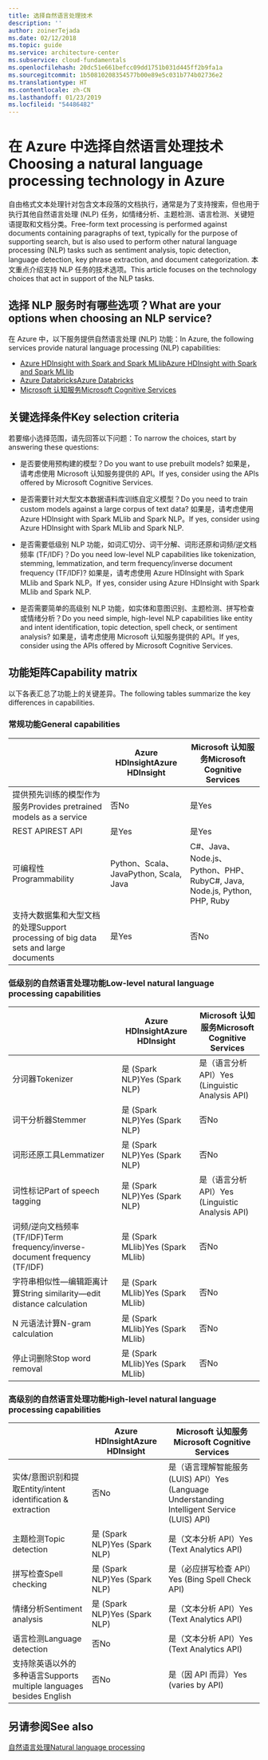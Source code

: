 ```yaml
---
title: 选择自然语言处理技术
description: ''
author: zoinerTejada
ms.date: 02/12/2018
ms.topic: guide
ms.service: architecture-center
ms.subservice: cloud-fundamentals
ms.openlocfilehash: 20dc51e661befcc09dd1751b031d445ff2b9fa1a
ms.sourcegitcommit: 1b50810208354577b00e89e5c031b774b02736e2
ms.translationtype: HT
ms.contentlocale: zh-CN
ms.lasthandoff: 01/23/2019
ms.locfileid: "54486482"
---
```

# <a name="choosing-a-natural-language-processing-technology-in-azure"></a><span data-ttu-id="276cb-102">在 Azure 中选择自然语言处理技术</span><span class="sxs-lookup"><span data-stu-id="276cb-102">Choosing a natural language processing technology in Azure</span></span>

<span data-ttu-id="276cb-103">自由格式文本处理针对包含文本段落的文档执行，通常是为了支持搜索，但也用于执行其他自然语言处理 (NLP) 任务，如情绪分析、主题检测、语言检测、关键短语提取和文档分类。</span><span class="sxs-lookup"><span data-stu-id="276cb-103">Free-form text processing is performed against documents containing paragraphs of text, typically for the purpose of supporting search, but is also used to perform other natural language processing (NLP) tasks such as sentiment analysis, topic detection, language detection, key phrase extraction, and document categorization.</span></span> <span data-ttu-id="276cb-104">本文重点介绍支持 NLP 任务的技术选项。</span><span class="sxs-lookup"><span data-stu-id="276cb-104">This article focuses on the technology choices that act in support of the NLP tasks.</span></span>

<!-- markdownlint-disable MD026 -->

## <a name="what-are-your-options-when-choosing-an-nlp-service"></a><span data-ttu-id="276cb-105">选择 NLP 服务时有哪些选项？</span><span class="sxs-lookup"><span data-stu-id="276cb-105">What are your options when choosing an NLP service?</span></span>

<!-- markdownlint-enable MD026 -->

<span data-ttu-id="276cb-106">在 Azure 中，以下服务提供自然语言处理 (NLP) 功能：</span><span class="sxs-lookup"><span data-stu-id="276cb-106">In Azure, the following services provide natural language processing (NLP) capabilities:</span></span>

- [<span data-ttu-id="276cb-107">Azure HDInsight with Spark and Spark MLlib</span><span class="sxs-lookup"><span data-stu-id="276cb-107">Azure HDInsight with Spark and Spark MLlib</span></span>](/azure/hdinsight/spark/apache-spark-overview)
- [<span data-ttu-id="276cb-108">Azure Databricks</span><span class="sxs-lookup"><span data-stu-id="276cb-108">Azure Databricks</span></span>](/azure/azure-databricks/what-is-azure-databricks)
- [<span data-ttu-id="276cb-109">Microsoft 认知服务</span><span class="sxs-lookup"><span data-stu-id="276cb-109">Microsoft Cognitive Services</span></span>](/azure/cognitive-services/welcome)

## <a name="key-selection-criteria"></a><span data-ttu-id="276cb-110">关键选择条件</span><span class="sxs-lookup"><span data-stu-id="276cb-110">Key selection criteria</span></span>

<span data-ttu-id="276cb-111">若要缩小选择范围，请先回答以下问题：</span><span class="sxs-lookup"><span data-stu-id="276cb-111">To narrow the choices, start by answering these questions:</span></span>

- <span data-ttu-id="276cb-112">是否要使用预构建的模型？</span><span class="sxs-lookup"><span data-stu-id="276cb-112">Do you want to use prebuilt models?</span></span> <span data-ttu-id="276cb-113">如果是，请考虑使用 Microsoft 认知服务提供的 API。</span><span class="sxs-lookup"><span data-stu-id="276cb-113">If yes, consider using the APIs offered by Microsoft Cognitive Services.</span></span>

- <span data-ttu-id="276cb-114">是否需要针对大型文本数据语料库训练自定义模型？</span><span class="sxs-lookup"><span data-stu-id="276cb-114">Do you need to train custom models against a large corpus of text data?</span></span> <span data-ttu-id="276cb-115">如果是，请考虑使用 Azure HDInsight with Spark MLlib and Spark NLP。</span><span class="sxs-lookup"><span data-stu-id="276cb-115">If yes, consider using Azure HDInsight with Spark MLlib and Spark NLP.</span></span>

- <span data-ttu-id="276cb-116">是否需要低级别 NLP 功能，如词汇切分、词干分解、词形还原和词频/逆文档频率 (TF/IDF)？</span><span class="sxs-lookup"><span data-stu-id="276cb-116">Do you need low-level NLP capabilities like tokenization, stemming, lemmatization, and term frequency/inverse document frequency (TF/IDF)?</span></span> <span data-ttu-id="276cb-117">如果是，请考虑使用 Azure HDInsight with Spark MLlib and Spark NLP。</span><span class="sxs-lookup"><span data-stu-id="276cb-117">If yes, consider using Azure HDInsight with Spark MLlib and Spark NLP.</span></span>

- <span data-ttu-id="276cb-118">是否需要简单的高级别 NLP 功能，如实体和意图识别、主题检测、拼写检查或情绪分析？</span><span class="sxs-lookup"><span data-stu-id="276cb-118">Do you need simple, high-level NLP capabilities like entity and intent identification, topic detection, spell check, or sentiment analysis?</span></span> <span data-ttu-id="276cb-119">如果是，请考虑使用 Microsoft 认知服务提供的 API。</span><span class="sxs-lookup"><span data-stu-id="276cb-119">If yes, consider using the APIs offered by Microsoft Cognitive Services.</span></span>

## <a name="capability-matrix"></a><span data-ttu-id="276cb-120">功能矩阵</span><span class="sxs-lookup"><span data-stu-id="276cb-120">Capability matrix</span></span>

<span data-ttu-id="276cb-121">以下各表汇总了功能上的关键差异。</span><span class="sxs-lookup"><span data-stu-id="276cb-121">The following tables summarize the key differences in capabilities.</span></span>

### <a name="general-capabilities"></a><span data-ttu-id="276cb-122">常规功能</span><span class="sxs-lookup"><span data-stu-id="276cb-122">General capabilities</span></span>

| | <span data-ttu-id="276cb-123">Azure HDInsight</span><span class="sxs-lookup"><span data-stu-id="276cb-123">Azure HDInsight</span></span> | <span data-ttu-id="276cb-124">Microsoft 认知服务</span><span class="sxs-lookup"><span data-stu-id="276cb-124">Microsoft Cognitive Services</span></span> |
| --- | --- | --- |
| <span data-ttu-id="276cb-125">提供预先训练的模型作为服务</span><span class="sxs-lookup"><span data-stu-id="276cb-125">Provides pretrained models as a service</span></span> | <span data-ttu-id="276cb-126">否</span><span class="sxs-lookup"><span data-stu-id="276cb-126">No</span></span> | <span data-ttu-id="276cb-127">是</span><span class="sxs-lookup"><span data-stu-id="276cb-127">Yes</span></span> |
| <span data-ttu-id="276cb-128">REST API</span><span class="sxs-lookup"><span data-stu-id="276cb-128">REST API</span></span> | <span data-ttu-id="276cb-129">是</span><span class="sxs-lookup"><span data-stu-id="276cb-129">Yes</span></span> | <span data-ttu-id="276cb-130">是</span><span class="sxs-lookup"><span data-stu-id="276cb-130">Yes</span></span> |
| <span data-ttu-id="276cb-131">可编程性</span><span class="sxs-lookup"><span data-stu-id="276cb-131">Programmability</span></span> | <span data-ttu-id="276cb-132">Python、Scala、Java</span><span class="sxs-lookup"><span data-stu-id="276cb-132">Python, Scala, Java</span></span> | <span data-ttu-id="276cb-133">C#、Java、Node.js、Python、PHP、Ruby</span><span class="sxs-lookup"><span data-stu-id="276cb-133">C#, Java, Node.js, Python, PHP, Ruby</span></span> |
| <span data-ttu-id="276cb-134">支持大数据集和大型文档的处理</span><span class="sxs-lookup"><span data-stu-id="276cb-134">Support processing of big data sets and large documents</span></span> | <span data-ttu-id="276cb-135">是</span><span class="sxs-lookup"><span data-stu-id="276cb-135">Yes</span></span> | <span data-ttu-id="276cb-136">否</span><span class="sxs-lookup"><span data-stu-id="276cb-136">No</span></span> |

### <a name="low-level-natural-language-processing-capabilities"></a><span data-ttu-id="276cb-137">低级别的自然语言处理功能</span><span class="sxs-lookup"><span data-stu-id="276cb-137">Low-level natural language processing capabilities</span></span>

| | <span data-ttu-id="276cb-138">Azure HDInsight</span><span class="sxs-lookup"><span data-stu-id="276cb-138">Azure HDInsight</span></span> | <span data-ttu-id="276cb-139">Microsoft 认知服务</span><span class="sxs-lookup"><span data-stu-id="276cb-139">Microsoft Cognitive Services</span></span> |  
| --- | --- | --- |
| <span data-ttu-id="276cb-140">分词器</span><span class="sxs-lookup"><span data-stu-id="276cb-140">Tokenizer</span></span> | <span data-ttu-id="276cb-141">是 (Spark NLP)</span><span class="sxs-lookup"><span data-stu-id="276cb-141">Yes (Spark NLP)</span></span> | <span data-ttu-id="276cb-142">是（语言分析 API）</span><span class="sxs-lookup"><span data-stu-id="276cb-142">Yes (Linguistic Analysis API)</span></span> |
| <span data-ttu-id="276cb-143">词干分析器</span><span class="sxs-lookup"><span data-stu-id="276cb-143">Stemmer</span></span> | <span data-ttu-id="276cb-144">是 (Spark NLP)</span><span class="sxs-lookup"><span data-stu-id="276cb-144">Yes (Spark NLP)</span></span> | <span data-ttu-id="276cb-145">否</span><span class="sxs-lookup"><span data-stu-id="276cb-145">No</span></span> |
| <span data-ttu-id="276cb-146">词形还原工具</span><span class="sxs-lookup"><span data-stu-id="276cb-146">Lemmatizer</span></span> | <span data-ttu-id="276cb-147">是 (Spark NLP)</span><span class="sxs-lookup"><span data-stu-id="276cb-147">Yes (Spark NLP)</span></span> | <span data-ttu-id="276cb-148">否</span><span class="sxs-lookup"><span data-stu-id="276cb-148">No</span></span> |
| <span data-ttu-id="276cb-149">词性标记</span><span class="sxs-lookup"><span data-stu-id="276cb-149">Part of speech tagging</span></span> | <span data-ttu-id="276cb-150">是 (Spark NLP)</span><span class="sxs-lookup"><span data-stu-id="276cb-150">Yes (Spark NLP)</span></span> | <span data-ttu-id="276cb-151">是（语言分析 API）</span><span class="sxs-lookup"><span data-stu-id="276cb-151">Yes (Linguistic Analysis API)</span></span> |
| <span data-ttu-id="276cb-152">词频/逆向文档频率 (TF/IDF)</span><span class="sxs-lookup"><span data-stu-id="276cb-152">Term frequency/inverse-document frequency (TF/IDF)</span></span> | <span data-ttu-id="276cb-153">是 (Spark MLlib)</span><span class="sxs-lookup"><span data-stu-id="276cb-153">Yes (Spark MLlib)</span></span> | <span data-ttu-id="276cb-154">否</span><span class="sxs-lookup"><span data-stu-id="276cb-154">No</span></span> |
| <span data-ttu-id="276cb-155">字符串相似性&mdash;编辑距离计算</span><span class="sxs-lookup"><span data-stu-id="276cb-155">String similarity&mdash;edit distance calculation</span></span> | <span data-ttu-id="276cb-156">是 (Spark MLlib)</span><span class="sxs-lookup"><span data-stu-id="276cb-156">Yes (Spark MLlib)</span></span> | <span data-ttu-id="276cb-157">否</span><span class="sxs-lookup"><span data-stu-id="276cb-157">No</span></span> |
| <span data-ttu-id="276cb-158">N 元语法计算</span><span class="sxs-lookup"><span data-stu-id="276cb-158">N-gram calculation</span></span> | <span data-ttu-id="276cb-159">是 (Spark MLlib)</span><span class="sxs-lookup"><span data-stu-id="276cb-159">Yes (Spark MLlib)</span></span> | <span data-ttu-id="276cb-160">否</span><span class="sxs-lookup"><span data-stu-id="276cb-160">No</span></span> |
| <span data-ttu-id="276cb-161">停止词删除</span><span class="sxs-lookup"><span data-stu-id="276cb-161">Stop word removal</span></span> | <span data-ttu-id="276cb-162">是 (Spark MLlib)</span><span class="sxs-lookup"><span data-stu-id="276cb-162">Yes (Spark MLlib)</span></span> | <span data-ttu-id="276cb-163">否</span><span class="sxs-lookup"><span data-stu-id="276cb-163">No</span></span> |

### <a name="high-level-natural-language-processing-capabilities"></a><span data-ttu-id="276cb-164">高级别的自然语言处理功能</span><span class="sxs-lookup"><span data-stu-id="276cb-164">High-level natural language processing capabilities</span></span>

| | <span data-ttu-id="276cb-165">Azure HDInsight</span><span class="sxs-lookup"><span data-stu-id="276cb-165">Azure HDInsight</span></span> | <span data-ttu-id="276cb-166">Microsoft 认知服务</span><span class="sxs-lookup"><span data-stu-id="276cb-166">Microsoft Cognitive Services</span></span> |
| --- | --- | --- |
| <span data-ttu-id="276cb-167">实体/意图识别和提取</span><span class="sxs-lookup"><span data-stu-id="276cb-167">Entity/intent identification & extraction</span></span> | <span data-ttu-id="276cb-168">否</span><span class="sxs-lookup"><span data-stu-id="276cb-168">No</span></span> | <span data-ttu-id="276cb-169">是（语言理解智能服务 (LUIS) API）</span><span class="sxs-lookup"><span data-stu-id="276cb-169">Yes (Language Understanding Intelligent Service (LUIS) API)</span></span> |
| <span data-ttu-id="276cb-170">主题检测</span><span class="sxs-lookup"><span data-stu-id="276cb-170">Topic detection</span></span> | <span data-ttu-id="276cb-171">是 (Spark NLP)</span><span class="sxs-lookup"><span data-stu-id="276cb-171">Yes (Spark NLP)</span></span> | <span data-ttu-id="276cb-172">是（文本分析 API）</span><span class="sxs-lookup"><span data-stu-id="276cb-172">Yes (Text Analytics API)</span></span> |
| <span data-ttu-id="276cb-173">拼写检查</span><span class="sxs-lookup"><span data-stu-id="276cb-173">Spell checking</span></span> | <span data-ttu-id="276cb-174">是 (Spark NLP)</span><span class="sxs-lookup"><span data-stu-id="276cb-174">Yes (Spark NLP)</span></span> | <span data-ttu-id="276cb-175">是（必应拼写检查 API）</span><span class="sxs-lookup"><span data-stu-id="276cb-175">Yes (Bing Spell Check API)</span></span> |
| <span data-ttu-id="276cb-176">情绪分析</span><span class="sxs-lookup"><span data-stu-id="276cb-176">Sentiment analysis</span></span> | <span data-ttu-id="276cb-177">是 (Spark NLP)</span><span class="sxs-lookup"><span data-stu-id="276cb-177">Yes (Spark NLP)</span></span> | <span data-ttu-id="276cb-178">是（文本分析 API）</span><span class="sxs-lookup"><span data-stu-id="276cb-178">Yes (Text Analytics API)</span></span> |
| <span data-ttu-id="276cb-179">语言检测</span><span class="sxs-lookup"><span data-stu-id="276cb-179">Language detection</span></span> | <span data-ttu-id="276cb-180">否</span><span class="sxs-lookup"><span data-stu-id="276cb-180">No</span></span> | <span data-ttu-id="276cb-181">是（文本分析 API）</span><span class="sxs-lookup"><span data-stu-id="276cb-181">Yes (Text Analytics API)</span></span> |
| <span data-ttu-id="276cb-182">支持除英语以外的多种语言</span><span class="sxs-lookup"><span data-stu-id="276cb-182">Supports multiple languages besides English</span></span> | <span data-ttu-id="276cb-183">否</span><span class="sxs-lookup"><span data-stu-id="276cb-183">No</span></span> | <span data-ttu-id="276cb-184">是（因 API 而异）</span><span class="sxs-lookup"><span data-stu-id="276cb-184">Yes (varies by API)</span></span> |

## <a name="see-also"></a><span data-ttu-id="276cb-185">另请参阅</span><span class="sxs-lookup"><span data-stu-id="276cb-185">See also</span></span>

[<span data-ttu-id="276cb-186">自然语言处理</span><span class="sxs-lookup"><span data-stu-id="276cb-186">Natural language processing</span></span>](../scenarios/natural-language-processing.md)
